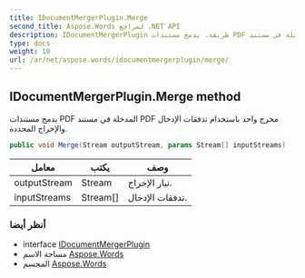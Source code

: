 ```yaml
---
title: IDocumentMergerPlugin.Merge
second_title: Aspose.Words لمراجع .NET API
description: IDocumentMergerPlugin طريقة. يدمج مستندات PDF المدخلة في مستند PDF مخرج واحد باستخدام تدفقات الإدخال والإخراج المحددة.
type: docs
weight: 10
url: /ar/net/aspose.words/idocumentmergerplugin/merge/
---
```

## IDocumentMergerPlugin.Merge method

يدمج مستندات PDF المدخلة في مستند PDF مخرج واحد باستخدام تدفقات الإدخال والإخراج المحددة.

```csharp
public void Merge(Stream outputStream, params Stream[] inputStreams)
```

| معامل | يكتب | وصف |
| --- | --- | --- |
| outputStream | Stream | تيار الإخراج. |
| inputStreams | Stream[] | تدفقات الإدخال. |

### أنظر أيضا

* interface [IDocumentMergerPlugin](../)
* مساحة الاسم [Aspose.Words](../../idocumentmergerplugin/)
* المجسم [Aspose.Words](../../../)


